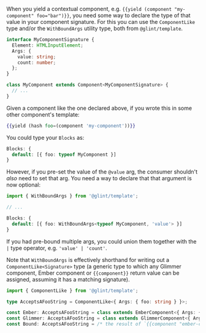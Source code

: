 When you yield a contextual component, e.g. `{{yield (component "my-component" foo="bar")}}`, you need some way to declare the type of that value in your component signature. For this you can use the `ComponentLike` type and/or the `WithBoundArgs` utility type, both from `@glint/template`.

```typescript
interface MyComponentSignature {
  Element: HTMLInputElement;
  Args: {
    value: string;
    count: number;
  };
}

class MyComponent extends Component<MyComponentSignature> {
  // ...
}
```

Given a component like the one declared above, if you wrote this in some other component's template:

```handlebars
{{yield (hash foo=(component 'my-component'))}}
```

You could type your `Blocks` as:

```typescript
Blocks: {
  default: [{ foo: typeof MyComponent }]
}
```

However, if you pre-set the value of the `@value` arg, the consumer shouldn't _also_ need to set that arg. You need a way to declare that that argument is now optional:

```typescript
import { WithBoundArgs } from '@glint/template';

// ...

Blocks: {
  default: [{ foo: WithBoundArgs<typeof MyComponent, 'value'> }]
}
```

If you had pre-bound multiple args, you could union them together with the `|` type operator, e.g. `'value' | 'count'`.

Note that `WithBoundArgs` is effectively shorthand for writing out a `ComponentLike<Signature>` type (a generic type to which any Glimmer component, Ember component or `{{component}}` return value can be assigned, assuming it has a matching signature).

```typescript
import { ComponentLike } from '@glint/template';

type AcceptsAFooString = ComponentLike<{ Args: { foo: string } }>;

const Ember: AcceptsAFooString = class extends EmberComponent<{ Args: { foo: string } }> {};
const Glimmer: AcceptsAFooString = class extends GlimmerComponent<{ Args: { foo: string } }> {};
const Bound: AcceptsAFooString = /* the result of `{{component "ember-component"}}` */
```
